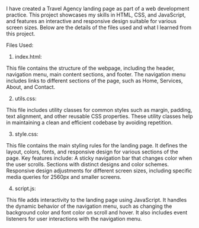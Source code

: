  I have created a Travel Agency landing page as part of a web development practice. This project showcases my skills in HTML, CSS, and JavaScript, and features an interactive and responsive design suitable for various screen sizes. Below are the details of the files used and what I learned from this project.

Files Used:
1. index.html:

This file contains the structure of the webpage, including the header, navigation menu, main content sections, and footer.
The navigation menu includes links to different sections of the page, such as Home, Services, About, and Contact.

2. utils.css:

This file includes utility classes for common styles such as margin, padding, text alignment, and other reusable CSS properties.
These utility classes help in maintaining a clean and efficient codebase by avoiding repetition.

3. style.css:

This file contains the main styling rules for the landing page.
It defines the layout, colors, fonts, and responsive design for various sections of the page.
Key features include:
A sticky navigation bar that changes color when the user scrolls.
Sections with distinct designs and color schemes.
Responsive design adjustments for different screen sizes, including specific media queries for 2560px and smaller screens.

4. script.js:

This file adds interactivity to the landing page using JavaScript.
It handles the dynamic behavior of the navigation menu, such as changing the background color and font color on scroll and hover.
It also includes event listeners for user interactions with the navigation menu.
